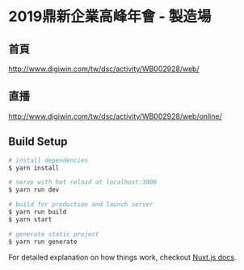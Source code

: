 # 2019鼎新企業高峰年會 - 製造場

## 首頁
http://www.digiwin.com/tw/dsc/activity/WB002928/web/

## 直播
http://www.digiwin.com/tw/dsc/activity/WB002928/web/online/

## Build Setup

``` bash
# install dependencies
$ yarn install

# serve with hot reload at localhost:3000
$ yarn run dev

# build for production and launch server
$ yarn run build
$ yarn start

# generate static project
$ yarn run generate
```

For detailed explanation on how things work, checkout [Nuxt.js docs](https://nuxtjs.org).
